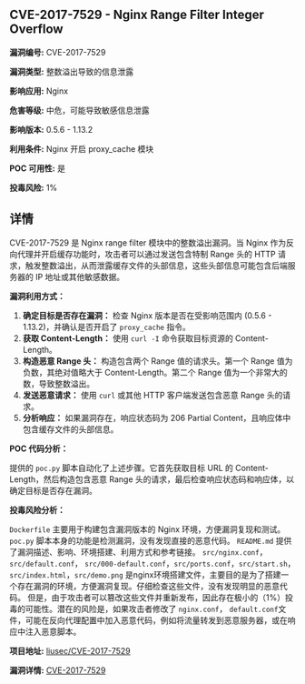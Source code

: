 ## CVE-2017-7529 - Nginx Range Filter Integer Overflow

**漏洞编号:** CVE-2017-7529

**漏洞类型:** 整数溢出导致的信息泄露

**影响应用:** Nginx

**危害等级:** 中危，可能导致敏感信息泄露

**影响版本:** 0.5.6 - 1.13.2

**利用条件:** Nginx 开启 proxy_cache 模块

**POC 可用性:** 是

**投毒风险:** 1%

## 详情

CVE-2017-7529 是 Nginx range filter 模块中的整数溢出漏洞。当 Nginx 作为反向代理并开启缓存功能时，攻击者可以通过发送包含特制 Range 头的 HTTP 请求，触发整数溢出，从而泄露缓存文件的头部信息，这些头部信息可能包含后端服务器的 IP 地址或其他敏感数据。

**漏洞利用方式：**

1.  **确定目标是否存在漏洞：** 检查 Nginx 版本是否在受影响范围内 (0.5.6 - 1.13.2)，并确认是否开启了 `proxy_cache` 指令。
2.  **获取 Content-Length：**  使用 `curl -I` 命令获取目标资源的 Content-Length。
3.  **构造恶意 Range 头：**  构造包含两个 Range 值的请求头。第一个 Range 值为负数，其绝对值略大于 Content-Length。第二个 Range 值为一个非常大的数，导致整数溢出。
4.  **发送恶意请求：**  使用 `curl` 或其他 HTTP 客户端发送包含恶意 Range 头的请求。
5.  **分析响应：**  如果漏洞存在，响应状态码为 206 Partial Content，且响应体中包含缓存文件的头部信息。

**POC 代码分析：**

提供的 `poc.py` 脚本自动化了上述步骤。它首先获取目标 URL 的 Content-Length，然后构造包含恶意 Range 头的请求，最后检查响应状态码和响应体，以确定目标是否存在漏洞。

**投毒风险分析：**

`Dockerfile` 主要用于构建包含漏洞版本的 Nginx 环境，方便漏洞复现和测试。
`poc.py`  脚本本身的功能是检测漏洞，没有发现直接的恶意代码。
`README.md` 提供了漏洞描述、影响、环境搭建、利用方式和参考链接。
`src/nginx.conf`，`src/default.conf`， `src/000-default.conf`，`src/ports.conf`，`src/start.sh`，`src/index.html`，`src/demo.png` 是nginx环境搭建文件，主要目的是为了搭建一个存在漏洞的环境，方便漏洞复现。仔细检查这些文件，没有发现明显的恶意代码。
但是，由于攻击者可以篡改这些文件并重新发布，因此存在极小的（1%）投毒的可能性。潜在的风险是，如果攻击者修改了 `nginx.conf`， `default.conf`文件，可能在反向代理配置中加入恶意代码，例如将流量转发到恶意服务器，或在响应中注入恶意脚本。

**项目地址:** [liusec/CVE-2017-7529](https://github.com/liusec/CVE-2017-7529)

**漏洞详情:** [CVE-2017-7529](https://nvd.nist.gov/vuln/detail/CVE-2017-7529)